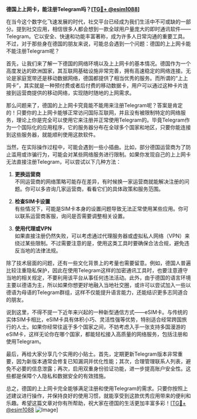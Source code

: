 **德国上上网卡，能注册Telegram吗？[[TG💪+ @esim1088](https://t.me/s/esim1088)]**

在当今这个数字化飞速发展的时代，社交平台已经成为我们生活中不可或缺的一部分。提到社交应用，相信很多人都会想到一款全球用户量庞大的即时通讯软件——Telegram。它以安全、快速和功能丰富著称，成为许多人日常沟通的重要工具。不过，对于那些身在德国的朋友来说，可能总会遇到一个问题：德国的上上网卡能不能注册Telegram呢？

首先，让我们来了解一下德国的网络环境以及上上网卡的基本情况。德国作为一个高度发达的欧洲国家，其互联网基础设施非常完善，拥有高速稳定的网络连接。无论是家庭宽带还是移动数据网络，德国都提供了相当优秀的服务。而所谓的“上上网卡”，其实就是一种预付费或者后付费的移动数据卡，用户可以通过这种卡片连接到运营商提供的移动网络，实现随时随地的上网需求。

那么问题来了，德国的上上网卡究竟能不能用来注册Telegram呢？答案是肯定的！只要你的上上网卡能够正常访问国际互联网，并且没有被限制特定的网络服务，理论上你是完全可以使用它来注册并正常使用Telegram的。毕竟Telegram作为一个国际化的应用程序，它的服务器分布在全球多个国家和地区，只要你能连接到这些服务器，就能顺利使用这款软件。

当然，在实际操作过程中，可能会遇到一些小插曲。比如，部分德国运营商为了防止滥用或诈骗行为，可能会对某些网络服务进行限制。如果你发现自己的上上网卡无法直接注册Telegram，可以尝试以下几种方法：

1. **更换运营商**  
   不同运营商的网络策略可能存在差异，有时候换一家运营商就能解决注册的问题。你可以多咨询几家运营商，看看它们的具体政策和服务范围。

2. **检查SIM卡设置**  
   有些情况下，可能是SIM卡本身的设置问题导致无法正常使用某些应用。你可以联系运营商客服，询问是否需要调整相关设置。

3. **使用代理或VPN**  
   如果直接注册仍然失败，可以考虑通过代理服务器或虚拟私人网络（VPN）来绕过某些限制。不过需要注意的是，使用这类工具时要确保合法合规，避免违反当地的法律法规。

除了技术层面的问题，还有一些文化背景上的考量也需要留意。例如，德国人普遍比较注重隐私保护，因此在使用Telegram这样的加密通讯工具时，也要注意遵守当地的相关规定，不要利用该平台从事任何违法活动。此外，由于德国的语言环境主要以德语为主，所以如果你想更好地融入当地社交圈，或许可以尝试加入一些以德语为母语的Telegram群组，这样不仅能提升语言能力，还能结识更多志同道合的朋友。

说到这里，不得不提一下近年来兴起的一种新型通信方式——eSIM卡。与传统的实体SIM卡相比，eSIM卡具有体积小巧、灵活性强等优势，特别适合经常跨国旅行的人士。如果你经常往返于多个国家之间，不妨考虑入手一张支持多国漫游的eSIM卡，这样无论你在哪个国家，都能轻松接入高质量的网络服务，包括注册和使用Telegram。

最后，再给大家分享几个实用的小贴士。首先，定期更新Telegram版本非常重要，因为新版本通常会修复已知漏洞并优化性能；其次，合理管理联系人列表，避免不必要的信息泄露；再次，启用双重身份验证功能，进一步提高账户安全性。这些都是保障个人隐私和数据安全的有效措施。

总之，德国的上上网卡完全能够满足注册和使用Telegram的需求。只要你按照上述建议进行操作，并保持良好的使用习惯，就能享受到这款优秀应用带来的便利和乐趣。希望这篇文章对你有所帮助，祝大家在德国的生活更加丰富多彩！[[TG💪+ @esim1088](https://t.me/s/esim1088) ![Image](https://i.postimg.cc/4NQfJmqS/Snipaste-2025-05-13-00-14-12.png)]